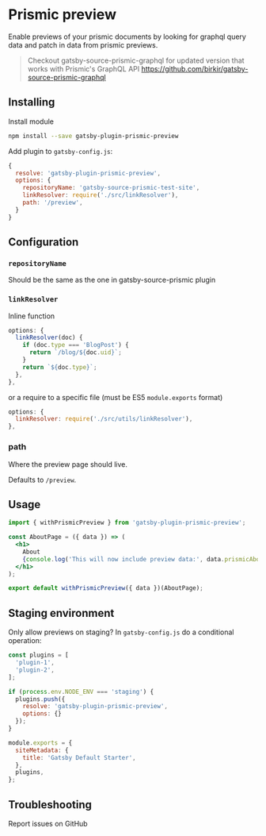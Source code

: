 # Prismic preview

Enable previews of your prismic documents by looking for graphql query data and patch in data from prismic previews.

> Checkout gatsby-source-prismic-graphql for updated version that works with Prismic's GraphQL API https://github.com/birkir/gatsby-source-prismic-graphql

## Installing

Install module

```bash
npm install --save gatsby-plugin-prismic-preview
```

Add plugin to `gatsby-config.js`:

```js
{
  resolve: 'gatsby-plugin-prismic-preview',
  options: {
    repositoryName: 'gatsby-source-prismic-test-site',
    linkResolver: require('./src/linkResolver'),
    path: '/preview',
  }
}
```

## Configuration

### `repositoryName`

Should be the same as the one in gatsby-source-prismic plugin

### `linkResolver`

Inline function

```js
options: {
  linkResolver(doc) {
    if (doc.type === 'BlogPost') {
      return `/blog/${doc.uid}`;
    }
    return `${doc.type}`;
  },
},
```

or a require to a specific file (must be ES5 `module.exports` format)

```js
options: {
  linkResolver: require('./src/utils/linkResolver'),
},
```

### path

Where the preview page should live.

Defaults to `/preview`.

## Usage

```jsx
import { withPrismicPreview } from 'gatsby-plugin-prismic-preview';

const AboutPage = ({ data }) => (
  <h1>
    About
    {console.log('This will now include preview data:', data.prismicAboutPage.title)}
  </h1>
);

export default withPrismicPreview({ data })(AboutPage);
```

## Staging environment

Only allow previews on staging? In `gatsby-config.js` do a conditional operation:

```js
const plugins = [
  'plugin-1',
  'plugin-2',
];

if (process.env.NODE_ENV === 'staging') {
  plugins.push({
    resolve: 'gatsby-plugin-prismic-preview',
    options: {}
  });
}

module.exports = {
  siteMetadata: {
    title: 'Gatsby Default Starter',
  },
  plugins,
};
```

## Troubleshooting

Report issues on GitHub
